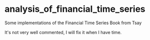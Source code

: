 # analysis_of_financial_time_series
Some implementations of the Financial Time Series Book from Tsay

It's not very well commented, I will fix it when I have time.
